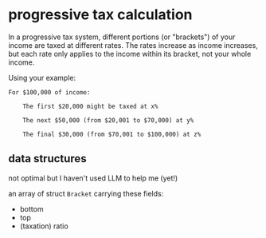# progressive tax calculation

In a progressive tax system, different portions (or "brackets") of your income are taxed at different rates. The rates increase as income increases, but each rate only applies to the income within its bracket, not your whole income.

Using your example:

    For $100,000 of income:

        The first $20,000 might be taxed at x%

        The next $50,000 (from $20,001 to $70,000) at y%

        The final $30,000 (from $70,001 to $100,000) at z%

## data structures

not optimal but I haven't used LLM to help me (yet!)

an array of struct `Bracket` carrying these fields:
  - bottom
  - top
  - (taxation) ratio
